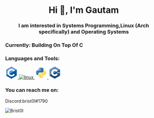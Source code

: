<h1 align="center">Hi 👋, I'm Gautam</h1>
<h3 align="center">I am interested in Systems Programming,Linux (Arch specifically) and Operating Systems</h3>


<h3 align="left">Currently: Building On Top Of C</h3>

<h3 align="left">Languages and Tools:</h3>
<p align="left">
<a href="https://www.cprogramming.com/" target="_blank"> <img src="https://raw.githubusercontent.com/devicons/devicon/master/icons/c/c-original.svg" alt="c" width="40" height="40"/> </a></a> 
<a href="https://www.archlinux.org/" target="_blank"> <img src="https://www.vectorlogo.zone/logos/archlinux/archlinux-icon.svg" alt="linux" width="40" height="40"/> </a>
<a href="https://www.python.org" target="_blank"> <img src="https://raw.githubusercontent.com/devicons/devicon/master/icons/python/python-original.svg" alt="python" width="40" height="40"/>
<a href="https://www.learncpp.com/" target="_blank"> <img src="https://raw.githubusercontent.com/github/explore/180320cffc25f4ed1bbdfd33d4db3a66eeeeb358/topics/cpp/cpp.png" alt="c++" width="40" height="40"/> </a></a> 
  </p>


<h3 align="left">You can reach me on:</h3>
<p align="left">Discord:brist0l#1790</p>

<p><img align="left" src="https://github-readme-stats.vercel.app/api/top-langs?username=brist0l&show_icons=true&locale=en&layout=compact&show_icons=true" alt="Brist0l" /></p>



